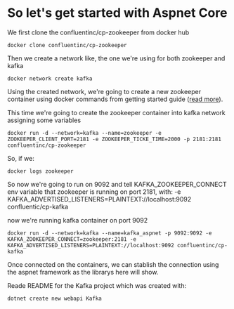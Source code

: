 # So let's get started with Aspnet Core

We first clone the confluentinc/cp-zookeeper from docker hub

`docker clone confluentinc/cp-zookeeper`

Then we create a network like, the one we're using for both zookeeper and kafka

`docker network create kafka`

Using the created network, we're going to create a new zookeeper container using docker commands from getting started guide (<a href="https://docs.docker.com/get-started/">read more</a>).

This time we're going to create the zookeeper container into kafka network assigning some variables

`docker run -d --network=kafka --name=zookeeper -e ZOOKEEPER_CLIENT_PORT=2181 -e ZOOKEEPER_TICKE_TIME=2000 -p 2181:2181 confluentinc/cp-zookeeper`

So, if we:

`docker logs zookeeper`

So now we're going to run on 9092 and tell KAFKA_ZOOKEEPER_CONNECT env variable that zookeeper is running on port 2181, with:
-e KAFKA_ADVERTISED_LISTENERS=PLAINTEXT://localhost:9092 confluentic/cp-kafka

now we're running kafka container on port 9092

`docker run -d --network=kafka --name=kafka_aspnet -p 9092:9092 -e KAFKA_ZOOKEEPER_CONNECT=zookeeper:2181 -e KAFKA_ADVERTISED_LISTENERS=PLAINTEXT://localhost:9092 confluentinc/cp-kafka`


Once connected on the containers, we can stablish the connection using the aspnet framework as the librarys here will show. 

Reade README for the Kafka project which was created with: 

`dotnet create new webapi Kafka`

